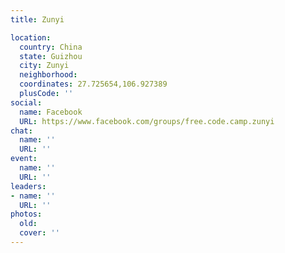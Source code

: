 ```yaml
---
title: Zunyi

location:
  country: China
  state: Guizhou
  city: Zunyi
  neighborhood: 
  coordinates: 27.725654,106.927389
  plusCode: ''
social:
  name: Facebook
  URL: https://www.facebook.com/groups/free.code.camp.zunyi
chat:
  name: ''
  URL: ''
event:
  name: ''
  URL: ''
leaders:
- name: ''
  URL: ''
photos:
  old: 
  cover: ''
---
```

